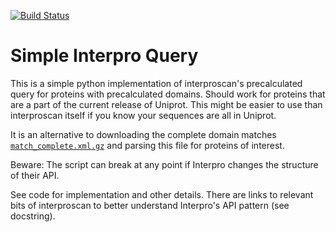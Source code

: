 [![Build Status](https://travis-ci.org/smsaladi/interpro-simple-query.svg?branch=master)](https://travis-ci.org/smsaladi/interpro-simple-query)

Simple Interpro Query
=====================

This is a simple python implementation of interproscan's precalculated
query for proteins with precalculated domains. Should work for proteins 
that are a part of the current release of Uniprot. This might be easier to
use than interproscan itself if you know your sequences are all in Uniprot.

It is an alternative to downloading the complete domain matches
[`match_complete.xml.gz`](https://www.ebi.ac.uk/interpro/download/)
and parsing this file for proteins of interest.

Beware: The script can break at any point if Interpro changes the structure
of their API.

See code for implementation and other details. There are links to relevant bits
of interproscan to better understand Interpro's API pattern (see docstring).
